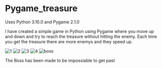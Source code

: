 # Pygame_treasure

Uses Python 3.10.0 and Pygame 2.1.0

I have created a simple game in Python using Pygame where you move up and down and try to reach the treasure without hitting the enemy.
Each time you get the treasure there are more enemys and they speed up.


![1](https://user-images.githubusercontent.com/94057901/153661438-323892c0-1133-463d-bb5a-4788333c3664.png)
![2](https://user-images.githubusercontent.com/94057901/153661588-b22160be-fe25-422e-8383-81f2298779ee.png)
![3](https://user-images.githubusercontent.com/94057901/153661596-a7ba772f-73ac-4b26-93b0-e3dc7d7dc118.png)
![4](https://user-images.githubusercontent.com/94057901/153661605-a4623fae-2e75-4e20-82dc-d98d2bf934f3.png)
![boss](https://user-images.githubusercontent.com/94057901/153661609-bbe4da8b-a1e5-4fa9-b334-2f515d42001c.png)

The Boss has been made to be impossiable to get past
